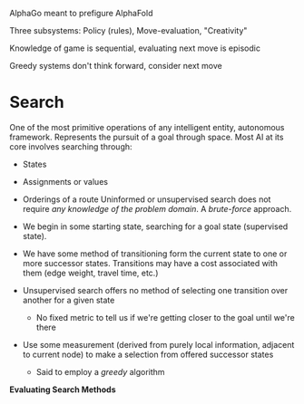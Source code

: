 AlphaGo meant to prefigure AlphaFold

Three subsystems: Policy (rules), Move-evaluation, "Creativity"

Knowledge of game is sequential, evaluating next move is episodic

Greedy systems don't think forward, consider next move

# Search

One of the most primitive operations of any intelligent entity, autonomous framework. Represents the pursuit of a goal through space. Most AI at its core involves searching through:
- States
- Assignments or values
- Orderings of a route
Uninformed or unsupervised search does not require *any knowledge of the problem domain*. A *brute-force* approach.

- We begin in some starting state, searching for a goal state (supervised state).
- We have some method of transitioning form the current state to one or more successor states. Transitions may have a cost associated with them (edge weight, travel time, etc.)
- Unsupervised search offers no method of selecting one transition over another for a given state
	- No fixed metric to tell us if we're getting closer to the goal until we're there
- Use some measurement (derived from purely local information, adjacent to current node) to make a selection from offered successor states
	- Said to employ a *greedy* algorithm

**Evaluating Search Methods**
